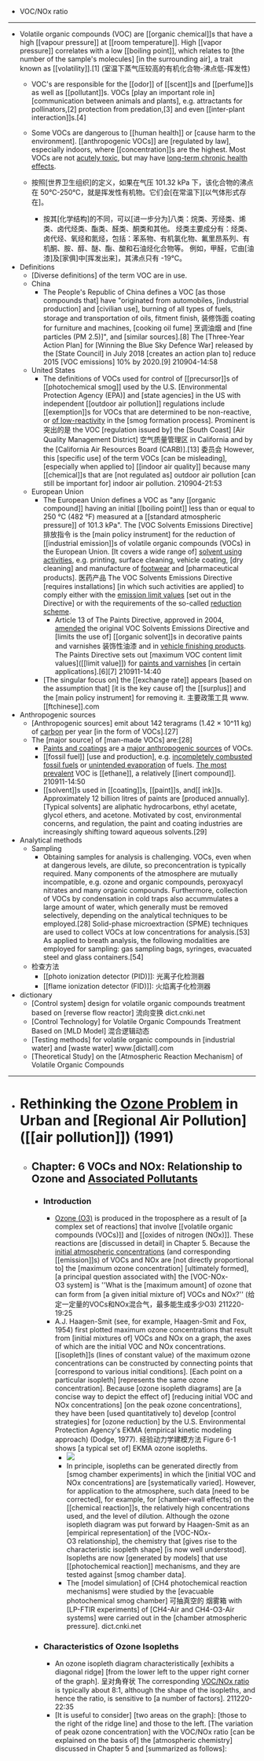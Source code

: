- VOC/NOx ratio
- ---
- Volatile organic compounds (VOC) are [[organic chemical]]s that have a high [[vapour pressure]] at [[room temperature]]. High [[vapor pressure]] correlates with a low [[boiling point]], which relates to [the number of the sample's molecules] [in the surrounding air], a trait known as [[volatility]].[1]
(室温下蒸气压较高的有机化合物-沸点低-挥发性)
    - VOC's are responsible for the [[odor]] of [[scent]]s and [[perfume]]s as well as [[pollutant]]s. VOCs [play an important role in] [communication between animals and plants], e.g. attractants for pollinators,[2] protection from predation,[3] and even [[inter-plant interaction]]s.[4] 
    - Some VOCs are dangerous to [[human health]] or [cause harm to the environment]. [[anthropogenic VOCs]] are [regulated by law], especially indoors, where [[concentration]]s are the highest. Most VOCs are not [acutely toxic]([[toxic]]), but may have [long-term chronic health effects](((DBQDRfnJQ))).
    - 按照[世界卫生组织]的定义，如果在气压 101.32 kPa 下，该化合物的沸点在 50℃-250℃，就是挥发性有机物。它们会[在常温下][以气体形式存在]。

        - 按其[化学结构]的不同，可以[进一步分为]八类：烷类、芳烃类、烯类、卤代烃类、酯类、醛类、酮类和其他。
烃类主要成分有：烃类、卤代烃、氧烃和氮烃，包括：苯系物、有机氯化物、氟里昂系列、有机酮、胺、醇、醚、酯、酸和石油烃化合物等。
例如，甲醛，它由[油漆]及[家俱]中[挥发出来]，其沸点只有 -19°C。
- Definitions
    - [Diverse definitions] of the term VOC are in use.
    - China
        - The People's Republic of China defines a VOC [as those compounds that] have "originated from automobiles, [industrial production] and [civilian use], burning of all types of fuels, storage and transportation of oils, fitment finish, 装修饰面 coating for furniture and machines, [cooking oil fume] 烹调油烟 and [fine particles (PM 2.5)]", and [similar sources].[8] The [Three-Year Action Plan] for [Winning the Blue Sky Defence War] released by the [State Council] in July 2018 [creates an action plan to] reduce 2015 [VOC emissions] 10% by 2020.[9]
210904-14:58
    - United States
        - The definitions of VOCs used for control of [[precursor]]s of [[photochemical smog]] used by the U.S. [Environmental Protection Agency (EPA)] and [state agencies] in the US with independent [[outdoor air pollution]] regulations include [[exemption]]s for VOCs that are determined to be non-reactive, or [of low-reactivity](((f0u_bgNxZ))) in the [smog formation process]. Prominent is 突出的是 the VOC [regulation issued by] the [South Coast] [Air Quality Management District] 空气质量管理区 in California and by the [California Air Resources Board (CARB)].[13] 委员会 However, this [specific use] of the term VOCs [can be misleading], [especially when applied to] [[indoor air quality]] because many [[chemical]]s that are [not regulated as] outdoor air pollution [can still be important for] indoor air pollution.
210904-21:53
    - European Union
        - The European Union defines a VOC as "any [[organic compound]] having an initial [[boiling point]] less than or equal to 250 °C (482 °F) measured at a [[standard atmospheric pressure]] of 101.3 kPa". The [VOC Solvents Emissions Directive] 排放指令 is the [main policy instrument] for the reduction of [[industrial emission]]s of volatile organic compounds (VOCs) in the European Union. [It covers a wide range of] [solvent using activities]([[solvent]]), e.g. printing, surface cleaning, vehicle coating, [dry cleaning] and manufacture of [footwear](((IwIZ4EoSq))) and [pharmaceutical products]. 医药产品 The VOC Solvents Emissions Directive [requires installations] [in which such activities are applied] to comply either with the [emission limit values](((29npoi7E2))) [set out in the Directive] or with the requirements of the so-called [reduction scheme](((s3V5BxKwF))). 
            - Article 13 of The Paints Directive, approved in 2004, [amended](((AihbYhO9C))) the original VOC Solvents Emissions Directive and [limits the use of] [[organic solvent]]s in decorative paints and varnishes 装饰性油漆 and in [vehicle finishing products](((O_qT-Xebb))). The Paints Directive sets out [maximum VOC content limit values]([[limit value]]) for [paints and varnishes](((YfCnyh_2-))) [in certain applications].[6][7]
210911-14:40
        - [The singular focus on] the [[exchange rate]] appears [based on the assumption that] [it is the key cause of] the [[surplus]] and the [main policy instrument] for removing it. 主要政策工具 www.[[ftchinese]].com
- Anthropogenic sources
    - [Anthropogenic sources] emit about 142 teragrams (1.42 × 10^11 kg) of [carbon](((A3UayQyAX))) per year [in the form of VOCs].[27]
    - The [major source] of [man-made VOCs] are:[28]
        - [Paints and coatings](((FXX8WcoeI))) are a [major anthropogenic sources](https://en.wikipedia.org/wiki/File:BMW_Leipzig_MEDIA_050719_Download_Lackiererei_2_max.jpg) of VOCs.
        - [[fossil fuel]] [use and production], e.g. [incompletely combusted fossil fuels](((IK5ZVI6Or))) or [unintended evaporation]([[evaporation]]) of fuels. [The most prevalent](((CAAXa62nz))) VOC is [[ethane]], a relatively [[inert compound]].
210911-14:50
        - [[solvent]]s used in [[coating]]s, [[paint]]s, and[[ ink]]s. Approximately 12 billion litres of paints are [produced annually]. [Typical solvents] are aliphatic hydrocarbons, ethyl acetate, glycol ethers, and acetone. Motivated by cost, environmental concerns, and regulation, the paint and coating industries are increasingly shifting toward aqueous solvents.[29]
- Analytical methods 
    - Sampling
        - Obtaining samples for analysis is challenging. VOCs, even when at dangerous levels, are dilute, so preconcentration is typically required. Many components of the atmosphere are mutually incompatible, e.g. ozone and organic compounds, peroxyacyl nitrates and many organic compounds. Furthermore, collection of VOCs by condensation in cold traps also accummulates a large amount of water, which generally must be removed selectively, depending on the analytical techniques to be employed.[28] Solid-phase microextraction (SPME) techniques are used to collect VOCs at low concentrations for analysis.[53] As applied to breath analysis, the following modalities are employed for sampling: gas sampling bags, syringes, evacuated steel and glass containers.[54]
    - 检查方法
        - [[photo ionization detector (PID)]]: 光离子化检测器
        - [[flame ionization detector (FID)]]: 火焰离子化检测器
- dictionary
    - [Control system] design for volatile organic compounds treatment based on [reverse flow reactor] 流向变换 dict.cnki.net
    - [Control Technology] for Volatile Organic Compounds Treatment Based on [MLD Model] 混合逻辑动态
    - [Testing methods] for volatile organic compounds in [industrial water] and [waste water] www.[dictall].com
    - [Theoretical Study] on the [Atmospheric Reaction Mechanism] of Volatile Organic Compounds
- ---
- # Rethinking the [Ozone Problem](https://www.nap.edu/read/1889/chapter/8#164) in Urban and [Regional Air Pollution]([[air pollution]]) (1991)
    - ## **Chapter:** 6 VOCs and NOx: Relationship to Ozone and [Associated Pollutants]([[pollutant]])
        - ### Introduction
            - [Ozone (O3)]([[ozone]]) is produced in the troposphere as a result of [a complex set of reactions] that involve [[volatile organic compounds (VOCs)]] and [[oxides of nitrogen (NOx)]]. These reactions are [discussed in detail] in Chapter 5. Because the [initial atmospheric concentrations]([[concentration]]) (and corresponding [[emission]]s) of VOCs and NOx are [not directly proportional to] the [maximum ozone concentration] [ultimately formed], [a principal question associated with] the [VOC-NOx-O3 system] is ''What is the [maximum amount] of ozone that can form from [a given initial mixture of] VOCs and NOx?''
(给定一定量的VOCs和NOx混合气，最多能生成多少O3)
211220-19:25
            - A.J. Haagen-Smit (see, for example, Haagen-Smit and Fox, 1954) first plotted maximum ozone concentrations that result from [initial mixtures of] VOCs and NOx on a graph, the axes of which are the initial VOC and NOx concentrations. [[isopleth]]s (lines of constant value) of the maximum ozone concentrations can be constructed by connecting points that [correspond to various initial conditions]. [Each point on a particular isopleth] [represents the same ozone concentration]. Because [ozone isopleth diagrams] are [a concise way to depict the effect of] [reducing initial VOC and NOx concentrations] [on the peak ozone concentrations], they have been [used quantitatively to] develop [control strategies] for [ozone reduction] by the U.S. Environmental Protection Agency's EKMA (empirical kinetic modeling approach) (Dodge, 1977). 经验动力学建模方法 Figure 6-1 shows [a typical set of] EKMA ozone isopleths.
                - ![](https://firebasestorage.googleapis.com/v0/b/firescript-577a2.appspot.com/o/imgs%2Fapp%2FXELiu-NovaKG%2F8Li_KEPweL.gif?alt=media&token=dea6a1f3-3780-479f-80e3-c6a05baeadb1)
                - In principle, isopleths can be generated directly from [smog chamber experiments] in which the [initial VOC and NOx concentrations] are [systematically varied]. However, for application to the atmosphere, such data [need to be corrected], for example, for [chamber-wall effects] on the [[chemical reaction]]s, the relatively high concentrations used, and the level of dilution. Although the ozone isopleth diagram was put forward by Haagen-Smit as an [empirical representation] of the [VOC-NOx-O3 relationship], the chemistry that [gives rise to the characteristic isopleth shape] [is now well understood]. Isopleths are now [generated by models] that use [[photochemical reaction]] mechanisms, and they are tested against [smog chamber data].
                - The [model simulation] of [CH4 photochemical reaction mechanisms] were studied by the [evacuable photochemical smog chamber] 可抽真空的 烟雾箱 with [LP-FTIR experiments] of [CH4-Air and CH4-O3-Air systems] were carried out in the [chamber atmospheric pressure]. dict.cnki.net
        - ### Characteristics of Ozone Isopleths
            - An ozone isopleth diagram characteristically [exhibits a diagonal ridge] [from the lower left to the upper right corner of the graph]. 呈对角脊状 The corresponding [VOC/NOx ratio](((U0AKQzauO))) is typically about 8:1, although the shape of the isopleths, and hence the ratio, is sensitive to [a number of factors].
211220-22:35
            - [It is useful to consider] [two areas on the graph]: [those to the right of the ridge line] and those to the left. [The variation of peak ozone concentration] with the VOC/NOx ratio [can be explained on the basis of] the [atmospheric chemistry] discussed in Chapter 5 and [summarized as follows]:
